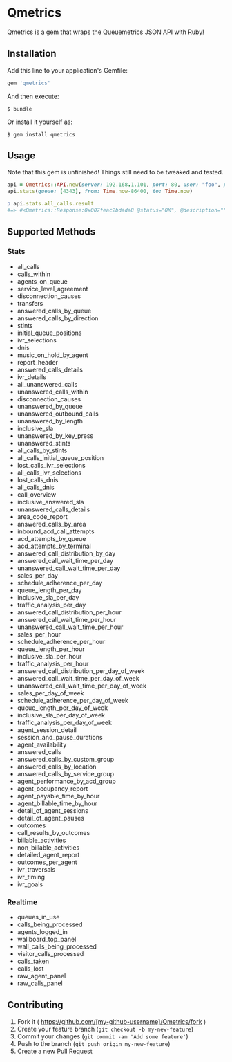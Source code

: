 # Qmetrics

Qmetrics is a gem that wraps the Queuemetrics JSON API with Ruby!

## Installation

Add this line to your application's Gemfile:

```ruby
gem 'qmetrics'
```

And then execute:

    $ bundle

Or install it yourself as:

    $ gem install qmetrics

## Usage

Note that this gem is unfinished! Things still need to be tweaked and tested.

```ruby
api = Qmetrics::API.new(server: 192.168.1.101, port: 80, user: "foo", pass: "bar")
api.stats(queue: [4343], from: Time.now-86400, to: Time.now)

p api.stats.all_calls.result
#=> #<Qmetrics::Response:0x007feac2bdada8 @status="OK", @description="", @time_elapsed="109ms", @qmetrics_version="14.06.2", @result={:all_calls=>{"All calls:"=>"&nbsp;", "N. calls answered by operators:"=>"1,477", "Average call length:"=>"387.1 s.", "Min call length:"=>"0:00", "Max call length:"=>"1:22:45", "Total call length:"=>"158.8 H", "Average call waiting time:"=>"20.8 s.", "Min waiting time:"=>"0:01", "Max waiting time:"=>"7:54", "Total waiting time:"=>"8.6 H", "Average initial position"=>"1.5", "Min initial position"=>"1", "Max initial position"=>"7", "Coverage"=>"99.9%"}}
```

## Supported Methods

### Stats

  - all_calls
  - calls_within
  - agents_on_queue
  - service_level_agreement
  - disconnection_causes
  - transfers
  - answered_calls_by_queue
  - answered_calls_by_direction
  - stints
  - initial_queue_positions
  - ivr_selections
  - dnis
  - music_on_hold_by_agent
  - report_header
  - answered_calls_details
  - ivr_details
  - all_unanswered_calls
  - unanswered_calls_within
  - disconnection_causes
  - unanswered_by_queue
  - unanswered_outbound_calls
  - unanswered_by_length
  - inclusive_sla
  - unanswered_by_key_press
  - unanswered_stints
  - all_calls_by_stints
  - all_calls_initial_queue_position
  - lost_calls_ivr_selections
  - all_calls_ivr_selections
  - lost_calls_dnis
  - all_calls_dnis
  - call_overview
  - inclusive_answered_sla
  - unanswered_calls_details
  - area_code_report
  - answered_calls_by_area
  - inbound_acd_call_attempts
  - acd_attempts_by_queue
  - acd_attempts_by_terminal
  - answered_call_distribution_by_day
  - answered_call_wait_time_per_day
  - unanswered_call_wait_time_per_day
  - sales_per_day
  - schedule_adherence_per_day
  - queue_length_per_day
  - inclusive_sla_per_day
  - traffic_analysis_per_day
  - answered_call_distribution_per_hour
  - answered_call_wait_time_per_hour
  - unanswered_call_wait_time_per_hour
  - sales_per_hour
  - schedule_adherence_per_hour
  - queue_length_per_hour
  - inclusive_sla_per_hour
  - traffic_analysis_per_hour
  - answered_call_distribution_per_day_of_week
  - answered_call_wait_time_per_day_of_week
  - unanswered_call_wait_time_per_day_of_week
  - sales_per_day_of_week
  - schedule_adherence_per_day_of_week
  - queue_length_per_day_of_week
  - inclusive_sla_per_day_of_week
  - traffic_analysis_per_day_of_week
  - agent_session_detail
  - session_and_pause_durations
  - agent_availability
  - answered_calls
  - answered_calls_by_custom_group
  - answered_calls_by_location
  - answered_calls_by_service_group
  - agent_performance_by_acd_group
  - agent_occupancy_report
  - agent_payable_time_by_hour
  - agent_billable_time_by_hour
  - detail_of_agent_sessions
  - detail_of_agent_pauses
  - outcomes
  - call_results_by_outcomes
  - billable_activities
  - non_billable_activities
  - detailed_agent_report
  - outcomes_per_agent
  - ivr_traversals
  - ivr_timing
  - ivr_goals

### Realtime

  - queues_in_use
  - calls_being_processed
  - agents_logged_in
  - wallboard_top_panel
  - wall_calls_being_processed
  - visitor_calls_processed
  - calls_taken
  - calls_lost
  - raw_agent_panel
  - raw_calls_panel

## Contributing

1. Fork it ( https://github.com/[my-github-username]/Qmetrics/fork )
2. Create your feature branch (`git checkout -b my-new-feature`)
3. Commit your changes (`git commit -am 'Add some feature'`)
4. Push to the branch (`git push origin my-new-feature`)
5. Create a new Pull Request
